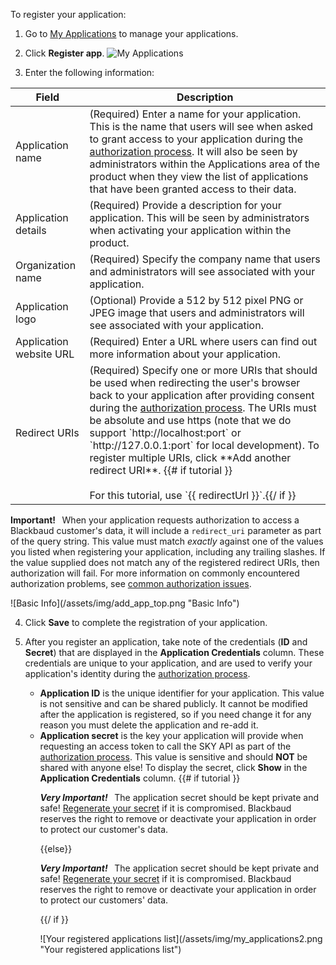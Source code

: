 <p>To register your application:</p>

1. Go to <a href="{{ stache.config.developer_app_management_url }}" target= "_blank">My Applications</a> to manage your applications.

2. Click **Register app**.
  ![My Applications](/assets/img/my_applications.png "My Applications")

3. Enter the following information:
  <div class="table-responsive">
    <table class="table table-striped table-hover">
      <thead>
        <tr>
          <th>Field</th>
          <th>Description</th>
        </tr>
      </thead>
      <tbody>
        <tr>
          <td>Application name</td>
          <td>(Required) Enter a name for your application. This is the name that users will see when asked to grant access to your application during the <a href="{{ stache.config.guide_web_api_authorization }}" target="_blank">authorization process</a>.  It will also be seen by administrators within the Applications area of the product when they view the list of applications that have been granted access to their data.</td>
        </tr>
        <tr>
          <td>Application details</td>
          <td>(Required) Provide a description for your application.  This will be seen by administrators when activating your application within the product.</td>
        </tr>
        <tr>
          <td>Organization name</td>
          <td>(Required) Specify the company name that users and administrators will see associated with your application.</td>
        </tr>
        <tr>
          <td>Application logo</td>
          <td>(Optional) Provide a 512 by 512 pixel PNG or JPEG image that users and administrators will see associated with your application.</td>
        </tr>
        <tr>
          <td class="nowrap">Application website URL</td>
          <td>(Required) Enter a URL where users can find out more information about your application.</td>
        </tr>
        <tr>
          <td>Redirect URIs</td>
          <td>(Required) Specify one or more URIs that should be used when redirecting the user's browser back to your application after providing consent during the <a href="{{ stache.config.guide_web_api_authorization }}" target="_blank">authorization process</a>.  The URIs must be absolute and use https (note that we do support `http://localhost:port` or `http://127.0.0.1:port` for local development). To register multiple URIs, click **Add another redirect URI**.
    			{{# if tutorial }}<br><br>For this tutorial, use `{{ redirectUrl }}`.{{/ if }}</td>
        </tr>
      </tbody>
    </table>
  </div>
  <p class="alert alert-warning"><strong>Important!&nbsp;&nbsp;</strong> When your application requests authorization to access a Blackbaud customer's data, it will include a <code>redirect_uri</code> parameter as part of the query string.  This value must match <i>exactly</i> against one of the values you listed when registering your application, including any trailing slashes.  If the value supplied does not match any of the registered redirect URIs, then authorization will fail.  For more information on commonly encountered authorization problems, see <a href="{{ stache.config.guide_web_api_common_auth_issues }}" target="_blank">common authorization issues</a>.</p>
  <p>![Basic Info](/assets/img/add_app_top.png "Basic Info")</p>

4. Click **Save** to complete the registration of your application.

5. After you register an application, take note of the credentials (**ID** and **Secret**) that are displayed in the **Application Credentials** column.  These credentials are unique to your application, and are used to verify your application's identity during the <a href="{{ stache.config.guide_web_api_authorization }}" target="_blank">authorization process</a>.

    - **Application ID** is the unique identifier for your application.  This value is not sensitive and can be shared publicly.  It cannot be modified after the application is registered, so if you need change it for any reason you must delete the application and re-add it.
    - **Application secret** is the key your application will provide when requesting an access token to call the SKY API as part of the <a href="{{ stache.config.guide_web_api_authorization }}" target="_blank">authorization process</a>. This value is sensitive and should **NOT** be shared with anyone else! To display the secret, click **Show** in the **Application Credentials** column.
      {{# if tutorial }}
        <p class="alert alert-warning"><strong><em>Very Important!&nbsp;&nbsp;</em></strong> The application secret should be kept private and safe! <a href="{{ stache.config.guide_registering_your_app }}#regenerate-your-secret">Regenerate your secret</a> if it is compromised. Blackbaud reserves the right to remove or deactivate your application in order to protect our customer's data.</p>
      {{else}}
        <p class="alert alert-warning"><strong><em>Very Important!&nbsp;&nbsp;</em></strong> The application secret should be kept private and safe! <a href="#regenerate-your-secret" class="smooth-scroll">Regenerate your secret</a> if it is compromised. Blackbaud reserves the right to remove or deactivate your application in order to protect our customers' data.</p>
      {{/ if }}
      <p>![Your registered applications list](/assets/img/my_applications2.png "Your registered applications list")</p>

